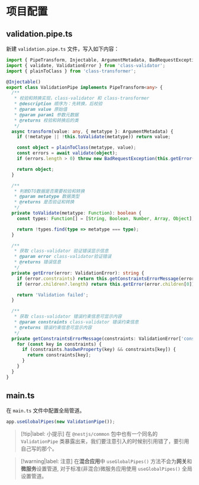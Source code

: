 # 项目配置

## validation.pipe.ts

新建 `validation.pipe.ts` 文件，写入如下内容：

```ts
import { PipeTransform, Injectable, ArgumentMetadata, BadRequestException } from '@nestjs/common';
import { validate, ValidationError } from 'class-validator';
import { plainToClass } from 'class-transformer';

@Injectable()
export class ValidationPipe implements PipeTransform<any> {
  /**
   * 校验和转换实现，class-validator 和 class-transformer
   * @description 顺序为：先转换，后校验
   * @param value 原始值
   * @param param1 参数元数据
   * @returns 校验和转换后的类
   */
  async transform(value: any, { metatype }: ArgumentMetadata) {
    if (!metatype || !this.toValidate(metatype)) return value;

    const object = plainToClass(metatype, value);
    const errors = await validate(object);
    if (errors.length > 0) throw new BadRequestException(this.getError(errors[0]));

    return object;
  }

  /**
   * 判断DTO数据是否需要校验和转换
   * @param metatype 数据类型
   * @returns 是否验证和转换
   */
  private toValidate(metatype: Function): boolean {
    const types: Function[] = [String, Boolean, Number, Array, Object];

    return !types.find(type => metatype === type);
  }

  /**
   * 获取 class-validator 验证错误显示信息
   * @param error class-validator验证错误
   * @returns 错误信息
   */
  private getError(error: ValidationError): string {
    if (error.constraints) return this.getConstraintsErrorMessage(error.constraints);
    if (error.children?.length) return this.getError(error.children[0]);

    return 'Validation failed';
  }

  /**
   * 获取 class-validator 错误约束信息可显示内容
   * @param constraints class-validator 错误约束信息
   * @returns 错误约束信息可显示内容
   */
  private getConstraintsErrorMessage(constraints: ValidationError['constraints']): string {
    for (const key in constraints) {
      if (constraints.hasOwnProperty(key) && constraints[key]) {
        return constraints[key];
      }
    }
  }
}
```

## main.ts

在 `main.ts` 文件中配置全局管道。

```ts
app.useGlobalPipes(new ValidationPipe());
```

> [!tip|label: 小提示]
> 在 `@nestjs/common` 包中也有一个同名的 `ValidationPipe` 类暴露出来，我们要注意引入的时候别引用错了，要引用自己写的那个。

> [!warning|label: 注意]
> 在**混合应用**中 `useGlobalPipes()` 方法不会为**网关**和**微服务**设置管道, 对于标准(非混合)微服务应用使用 `useGlobalPipes()` 全局设置管道。
